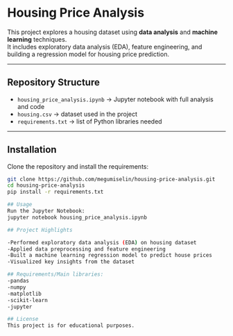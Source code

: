 
# Housing Price Analysis

This project explores a housing dataset using **data analysis** and **machine learning** techniques.  
It includes exploratory data analysis (EDA), feature engineering, and building a regression model for housing price prediction.

---

## Repository Structure
- `housing_price_analysis.ipynb` → Jupyter notebook with full analysis and code  
- `housing.csv` → dataset used in the project  
- `requirements.txt` → list of Python libraries needed  

---

## Installation
Clone the repository and install the requirements:

```bash
git clone https://github.com/megumiselin/housing-price-analysis.git
cd housing-price-analysis
pip install -r requirements.txt

## Usage
Run the Jupyter Notebook:
jupyter notebook housing_price_analysis.ipynb

## Project Highlights

-Performed exploratory data analysis (EDA) on housing dataset
-Applied data preprocessing and feature engineering
-Built a machine learning regression model to predict house prices
-Visualized key insights from the dataset

## Requirements/Main libraries:
-pandas
-numpy
-matplotlib
-scikit-learn
-jupyter

## License
This project is for educational purposes.
